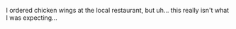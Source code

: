I ordered chicken wings at the local restaurant, but uh... this really isn't what I was expecting... 
